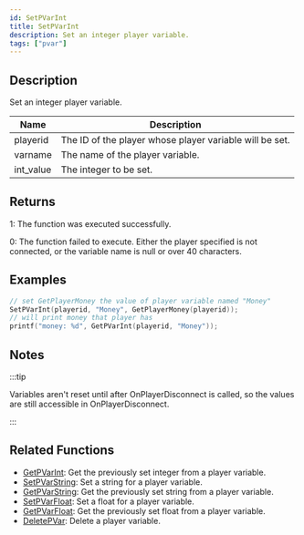 ```yaml
---
id: SetPVarInt
title: SetPVarInt
description: Set an integer player variable.
tags: ["pvar"]
---
```


## Description

Set an integer player variable.

| Name      | Description                                             |
| --------- | ------------------------------------------------------- |
| playerid  | The ID of the player whose player variable will be set. |
| varname   | The name of the player variable.                        |
| int_value | The integer to be set.                                  |

## Returns

1: The function was executed successfully.

0: The function failed to execute. Either the player specified is not connected, or the variable name is null or over 40 characters.

## Examples

```c
// set GetPlayerMoney the value of player variable named "Money"
SetPVarInt(playerid, "Money", GetPlayerMoney(playerid));
// will print money that player has
printf("money: %d", GetPVarInt(playerid, "Money"));
```

## Notes

:::tip

Variables aren't reset until after OnPlayerDisconnect is called, so the values are still accessible in OnPlayerDisconnect.

:::

## Related Functions

- [GetPVarInt](GetPVarInt): Get the previously set integer from a player variable.
- [SetPVarString](SetPVarString): Set a string for a player variable.
- [GetPVarString](GetPVarString): Get the previously set string from a player variable.
- [SetPVarFloat](SetPVarFloat): Set a float for a player variable.
- [GetPVarFloat](GetPVarFloat): Get the previously set float from a player variable.
- [DeletePVar](DeletePVar): Delete a player variable.
